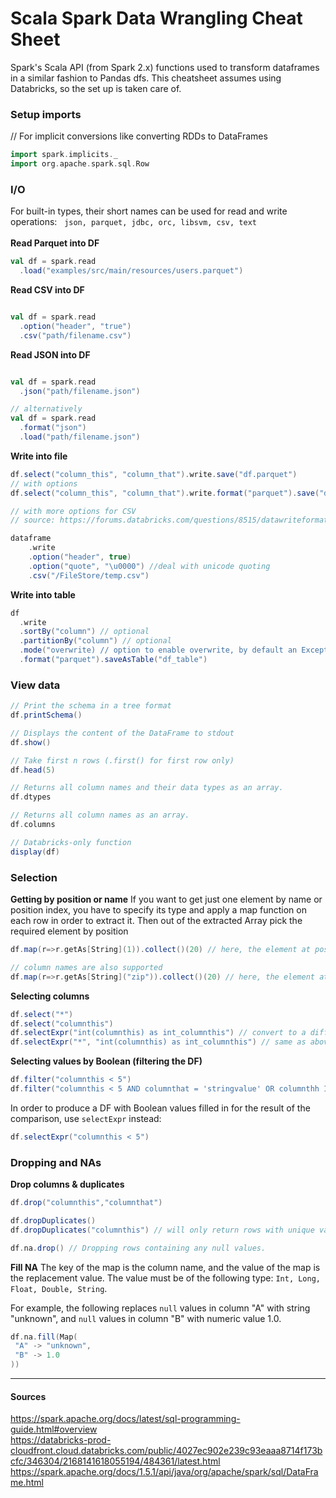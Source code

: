 # Scala Spark Data Wrangling Cheat Sheet

Spark's Scala API (from Spark 2.x) functions used to transform dataframes in a similar fashion to Pandas dfs.
This cheatsheet assumes using Databricks, so the set up is taken care of. 

### Setup imports
  
// For implicit conversions like converting RDDs to DataFrames  
```scala
import spark.implicits._
import org.apache.spark.sql.Row

```

### I/O  

For built-in types, their short names can be used for read and write operations:   
`json, parquet, jdbc, orc, libsvm, csv, text`  
    
**Read Parquet into DF**  

```scala
val df = spark.read
  .load("examples/src/main/resources/users.parquet")
```

**Read CSV into DF**  
```scala

val df = spark.read  
  .option("header", "true")  
  .csv("path/filename.csv")

```

**Read JSON into DF**  
```scala

val df = spark.read  
  .json("path/filename.json")  

// alternatively
val df = spark.read
  .format("json")
  .load("path/filename.json")  

```

**Write into file**  

```scala
df.select("column_this", "column_that").write.save("df.parquet")
// with options
df.select("column_this", "column_that").write.format("parquet").save("df.parquet")

// with more options for CSV
// source: https://forums.databricks.com/questions/8515/datawriteformatcomdatabrickssparkcsv-added-additio.html

dataframe
    .write
    .option("header", true)
    .option("quote", "\u0000") //deal with unicode quoting
    .csv("/FileStore/temp.csv")

```

**Write into table**

```scala
df
  .write
  .sortBy("column") // optional
  .partitionBy("column") // optional
  .mode("overwrite) // option to enable overwrite, by default an Exception will be thrown if file/table exists
  .format("parquet").saveAsTable("df_table")
```

### View data

```scala
// Print the schema in a tree format
df.printSchema()

// Displays the content of the DataFrame to stdout  
df.show()  

// Take first n rows (.first() for first row only)
df.head(5)

// Returns all column names and their data types as an array.
df.dtypes

// Returns all column names as an array.
df.columns

// Databricks-only function
display(df)
```

### Selection

**Getting by position or name**
If you want to get just one element by name or position index, you have to specify its type and apply a map function on each row in order to extract it. Then out of the extracted Array pick the required element by position

```scala
df.map(r=>r.getAs[String](1)).collect()(20) // here, the element at position 20 is taken from column 1 typed as String

// column names are also supported
df.map(r=>r.getAs[String]("zip")).collect()(20) // here, the element at position 20 is taken from column "zip" typed as String
```
  
**Selecting columns**  
  
```scala
df.select("*")
df.select("columnthis")
df.selectExpr("int(columnthis) as int_columnthis") // convert to a different type and rename
df.selectExpr("*", "int(columnthis) as int_columnthis") // same as above, but also select all of the original columns 
```
  
**Selecting values by Boolean (filtering the DF)**  
  
```scala
df.filter("columnthis < 5") 
df.filter("columnthis < 5 AND columnthat = 'stringvalue' OR columnthh IS NULL") // familiar SQL syntax
```
In order to produce a DF with Boolean values filled in for the result of the comparison, use `selectExpr` instead:
  
```scala
df.selectExpr("columnthis < 5") 
```


  
### Dropping and NAs

**Drop columns & duplicates**

```scala
df.drop("columnthis","columnthat")  

df.dropDuplicates()
df.dropDuplicates("columnthis") // will only return rows with unique values in the "columnthis" column

df.na.drop() // Dropping rows containing any null values.

```

**Fill NA**
The key of the map is the column name, and the value of the map is the replacement value. The value must be of the following type: `Int, Long, Float, Double, String`.

For example, the following replaces `null` values in column "A" with string "unknown", and `null` values in column "B" with numeric value 1.0.

```scala
df.na.fill(Map(
 "A" -> "unknown",
 "B" -> 1.0
))
```

-----
  
#### Sources
https://spark.apache.org/docs/latest/sql-programming-guide.html#overview  
https://databricks-prod-cloudfront.cloud.databricks.com/public/4027ec902e239c93eaaa8714f173bcfc/346304/2168141618055194/484361/latest.html  
https://spark.apache.org/docs/1.5.1/api/java/org/apache/spark/sql/DataFrame.html  

